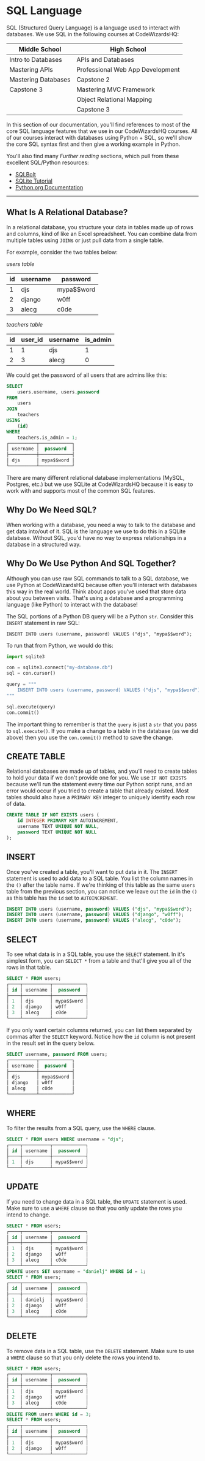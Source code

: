 # SQL Language

SQL (Structured Query Language) is a language used to interact with databases. We use SQL in the following courses at CodeWizardsHQ:

| Middle School       | High School                      |
| ------------------- | -------------------------------- |
| Intro to Databases  | APIs and Databases               |
| Mastering APIs      | Professional Web App Development |
| Mastering Databases | Capstone 2                       |
| Capstone 3          | Mastering MVC Framework          |
|                     | Object Relational Mapping        |
|                     | Capstone 3                       |

In this section of our documentation, you'll find references to most of the core SQL language features that we use in our CodeWizardsHQ courses. All of our courses interact with databases using Python + SQL, so we'll show the core SQL syntax first and then give a working example in Python.

You'll also find many _Further reading_ sections, which pull from these excellent SQL/Python resources:

-   [SQLBolt](https://sqlbolt.com/lesson/introduction)
-   [SQLite Tutorial](https://www.sqlitetutorial.net/)
-   [Python.org Documentation](https://www.python.org/doc/)

<hr>

## What Is A Relational Database?

In a relational database, you structure your data in tables made up of rows and columns, kind of like an Excel spreadsheet. You can combine data from multiple tables using `JOIN`s or just pull data from a single table.

For example, consider the two tables below:

_users table_

| id  | username | password   |
| --- | -------- | ---------- |
| 1   | djs      | mypa$$word |
| 2   | django   | w0ff       |
| 3   | alecg    | c0de       |

_teachers table_

| id  | user_id | username | is_admin |
| --- | ------- | -------- | -------- |
| 1   | 1       | djs      | 1        |
| 2   | 3       | alecg    | 0        |

We could get the password of all users that are admins like this:

```sql
SELECT
    users.username, users.password
FROM
    users
JOIN
    teachers
USING
    (id)
WHERE
    teachers.is_admin = 1;
┌──────────┬────────────┐
│ username │  password  │
├──────────┼────────────┤
│ djs      │ mypa$$word │
└──────────┴────────────┘
```

There are many different relational database implementations (MySQL, Postgres, etc.) but we use SQLite at CodeWizardsHQ because it is easy to work with and supports most of the common SQL features.

## Why Do We Need SQL?

When working with a database, you need a way to talk to the database and get data into/out of it. SQL is the language we use to do this in a SQLite database. Without SQL, you'd have no way to express relationships in a database in a structured way.

## Why Do We Use Python And SQL Together?

Although you can use raw SQL commands to talk to a SQL database, we use Python at CodeWizardsHQ because often you'll interact with databases this way in the real world. Think about apps you've used that store data about you between visits. That's using a database and a programming language (like Python) to interact with the database!

The SQL portions of a Python DB query will be a Python `str`. Consider this `INSERT` statement in raw SQL:

```text
INSERT INTO users (username, password) VALUES ("djs", "mypa$$word");
```

To run that from Python, we would do this:

```python
import sqlite3

con = sqlite3.connect("my-database.db")
sql = con.cursor()

query = """
    INSERT INTO users (username, password) VALUES ("djs", "mypa$$word");
"""

sql.execute(query)
con.commit()
```

The important thing to remember is that the `query` is just a `str` that you pass to `sql.execute()`. If you make a change to a table in the database (as we did above) then you use the `con.commit()` method to save the change.

## CREATE TABLE

Relational databases are made up of tables, and you'll need to create tables to hold your data if we don't provide one for you. We use `IF NOT EXISTS` because we'll run the statement every time our Python script runs, and an error would occur if you tried to create a table that already existed. Most tables should also have a `PRIMARY KEY` integer to uniquely identify each row of data.

```sql
CREATE TABLE IF NOT EXISTS users (
    id INTEGER PRIMARY KEY AUTOINCREMENT,
    username TEXT UNIQUE NOT NULL,
    password TEXT UNIQUE NOT NULL
);
```

## INSERT

Once you've created a table, you'll want to put data in it. The `INSERT` statement is used to add data to a SQL table. You list the column names in the `()` after the table name. If we're thinking of this table as the same `users` table from the previous section, you can notice we leave out the `id` in the `()` as this table has the `id` set to `AUTOINCREMENT`.

```sql
INSERT INTO users (username, password) VALUES ("djs", "mypa$$word");
INSERT INTO users (username, password) VALUES ("django", "w0ff");
INSERT INTO users (username, password) VALUES ("alecg", "c0de");
```

## SELECT

To see what data is in a SQL table, you use the `SELECT` statement. In it's simplest form, you can `SELECT *` from a table and that'll give you all of the rows in that table.

```sql
SELECT * FROM users;
┌────┬──────────┬────────────┐
│ id │ username │  password  │
├────┼──────────┼────────────┤
│ 1  │ djs      │ mypa$$word │
│ 2  │ django   │ w0ff       │
│ 3  │ alecg    │ c0de       │
└────┴──────────┴────────────┘
```

If you only want certain columns returned, you can list them separated by commas after the `SELECT` keyword. Notice how the `id` column is not present in the result set in the query below.

```sql
SELECT username, password FROM users;
┌──────────┬────────────┐
│ username │  password  │
├──────────┼────────────┤
│ djs      │ mypa$$word │
│ django   │ w0ff       │
│ alecg    │ c0de       │
└──────────┴────────────┘
```

## WHERE

To filter the results from a SQL query, use the `WHERE` clause.

```sql
SELECT * FROM users WHERE username = "djs";
┌────┬──────────┬────────────┐
│ id │ username │  password  │
├────┼──────────┼────────────┤
│ 1  │ djs      │ mypa$$word │
└────┴──────────┴────────────┘
```

## UPDATE

If you need to change data in a SQL table, the `UPDATE` statement is used. Make sure to use a `WHERE` clause so that you only update the rows you intend to change.

```sql
SELECT * FROM users;
┌────┬──────────┬────────────┐
│ id │ username │  password  │
├────┼──────────┼────────────┤
│ 1  │ djs      │ mypa$$word │
│ 2  │ django   │ w0ff       │
│ 3  │ alecg    │ c0de       │
└────┴──────────┴────────────┘
UPDATE users SET username = "danielj" WHERE id = 1;
SELECT * FROM users;
┌────┬──────────┬────────────┐
│ id │ username │  password  │
├────┼──────────┼────────────┤
│ 1  │ danielj  │ mypa$$word │
│ 2  │ django   │ w0ff       │
│ 3  │ alecg    │ c0de       │
└────┴──────────┴────────────┘
```

## DELETE

To remove data in a SQL table, use the `DELETE` statement. Make sure to use a `WHERE` clause so that you only delete the rows you intend to.

```sql
SELECT * FROM users;
┌────┬──────────┬────────────┐
│ id │ username │  password  │
├────┼──────────┼────────────┤
│ 1  │ djs      │ mypa$$word │
│ 2  │ django   │ w0ff       │
│ 3  │ alecg    │ c0de       │
└────┴──────────┴────────────┘
DELETE FROM users WHERE id = 3;
SELECT * FROM users;
┌────┬──────────┬────────────┐
│ id │ username │  password  │
├────┼──────────┼────────────┤
│ 1  │ djs      │ mypa$$word │
│ 2  │ django   │ w0ff       │
└────┴──────────┴────────────┘
```
